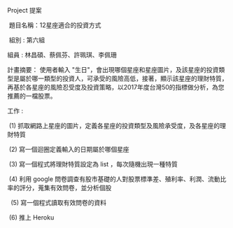 

Project 提案

 題目名稱：12星座適合的投資方式
 
 組別 : 第六組
 
 組員 : 林昌碩、蔡佩芬、許珮琪、李佩珊
 
 計畫摘要：
  使用者輸入 "生日"，會出現哪個星座和星座圖片，及該星座的投資類型是屬於哪一類型的投資人，可承受的風險高低，接著，顯示該星座的理財特質，再基於各星座的風險忍受度及投資策略，以2017年度台灣50的指標做分析，為您推薦的一檔股票。
 
 工作 : 
 
  (1) 抓取網路上星座的圖片，定義各星座的投資類型及風險承受度，及各星座的理財特質
  
  
  (2) 寫一個迴圈定義輸入的日期屬於哪個星座
  
  
  (3) 寫一個程式將理財特質設定為 list ，每次隨機出現一種特質
  
  
  (4) 利用 google 問卷調查有股市基礎的人對股票標準差、殖利率、利潤、流動比率的評分，蒐集有效問卷，並分析個股
  
  
   (5) 寫一個程式讀取有效問卷的資料
 
  
  (6) 推上 Heroku

